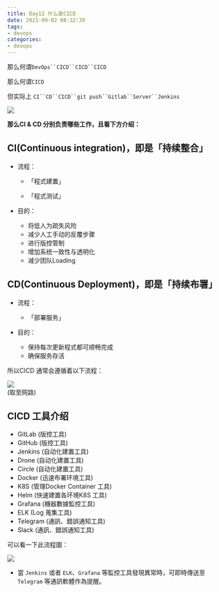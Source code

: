 ```yaml
---
title: Day12 什么是CICD
date: 2021-09-02 08:32:39
tags:
- devops
categories: 
- devops
---
```

那么何谓`DevOps``CICD``CICD``CICD`

那么何谓`CICD`
<!--more-->
但实际上 `CI``CD``CICD``git push``Gitlab``Server``Jenkins`

![](https://i.imgur.com/aCKJLPK.png)

**那么CI & CD 分别负责哪些工作，且看下方介绍：**

## CI(Continuous integration)，即是「持续整合」

-   流程：
    
    -   「程式建置」  
        
    -   「程式测试」  
        
-   目的：
    
    -   将低人为疏失风险
    -   减少人工手动的反覆步骤
    -   进行版控管制
    -   增加系统一致性与透明化
    -   减少团队Loading

## CD(Continuous Deployment)，即是「持续布署」

-   流程：
    
    -   「部署服务」  
        
-   目的：
    
    -   保持每次更新程式都可顺畅完成
    -   确保服务存活

所以CICD 通常会遵循着以下流程：

![](https://i.imgur.com/V5nuckV.png)  
(取至网路)

## CICD 工具介绍

-   GitLab (版控工具)
-   GitHub (版控工具)
-   Jenkins (自动化建置工具)
-   Drone (自动化建置工具)
-   Circle (自动化建置工具)
-   Docker (迅速布署环境工具)
-   K8S (管理Docker Container 工具)
-   Helm (快速建置各环境K8S 工具)
-   Grafana (機器數據監控工具)
-   ELK (Log 蒐集工具)
-   Telegram (通訊、錯誤通知工具)
-   Slack (通訊、錯誤通知工具)

可以看一下此流程圖：

![](https://i.imgur.com/wZSqPY2.png)

-   當 `Jenkins` 或者 `ELK`、`Grafana` 等監控工具發現異常時，可即時傳送至`Telegram` 等通訊軟體作為提醒。